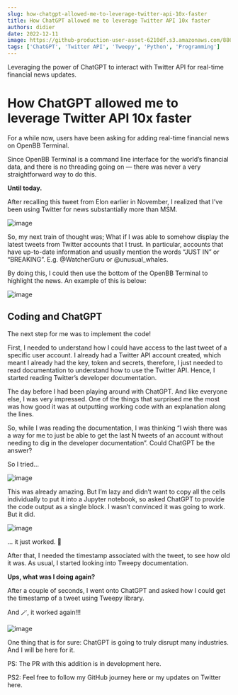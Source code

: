 ```yaml
---
slug: how-chatgpt-allowed-me-to-leverage-twitter-api-10x-faster
title: How ChatGPT allowed me to leverage Twitter API 10x faster
authors: didier
date: 2022-12-11
image: https://github-production-user-asset-6210df.s3.amazonaws.com/88618738/280552939-af9954fe-c1ff-4fc7-802a-a81c82adb86d.png
tags: ['ChatGPT', 'Twitter API', 'Tweepy', 'Python', 'Programming']
---
```


Leveraging the power of ChatGPT to interact with Twitter API for real-time financial news updates.

<!-- truncate -->

# How ChatGPT allowed me to leverage Twitter API 10x faster

For a while now, users have been asking for adding real-time financial news on OpenBB Terminal.

Since OpenBB Terminal is a command line interface for the world’s financial data, and there is no threading going on — there was never a very straightforward way to do this.

**Until today.**

After recalling this tweet from Elon earlier in November, I realized that I’ve been using Twitter for news substantially more than MSM.

![image](https://github.com/Meg1211/my-website/assets/88618738/d7c7a808-90d6-4cea-8128-8edc95262664)

So, my next train of thought was; What if I was able to somehow display the latest tweets from Twitter accounts that I trust. In particular, accounts that have up-to-date information and usually mention the words “JUST IN” or “BREAKING”. E.g. @WatcherGuru or @unusual_whales.

By doing this, I could then use the bottom of the OpenBB Terminal to highlight the news. An example of this is below:

![image](https://github.com/Meg1211/my-website/assets/88618738/5335cbf9-eebe-44e4-8944-7284e8797abe)

## Coding and ChatGPT

The next step for me was to implement the code!

First, I needed to understand how I could have access to the last tweet of a specific user account. I already had a Twitter API account created, which meant I already had the key, token and secrets, therefore, I just needed to read documentation to understand how to use the Twitter API. Hence, I started reading Twitter’s developer documentation.

The day before I had been playing around with ChatGPT. And like everyone else, I was very impressed. One of the things that surprised me the most was how good it was at outputting working code with an explanation along the lines.

So, while I was reading the documentation, I was thinking “I wish there was a way for me to just be able to get the last N tweets of an account without needing to dig in the developer documentation”. Could ChatGPT be the answer?

So I tried…

![image](https://github.com/Meg1211/my-website/assets/88618738/dd94a0f4-20a1-4bb5-92dc-fa598fb095ac)

This was already amazing. But I’m lazy and didn’t want to copy all the cells individually to put it into a Jupyter notebook, so asked ChatGPT to provide the code output as a single block. I wasn’t convinced it was going to work. But it did.

![image](https://github.com/Meg1211/my-website/assets/88618738/4294d79a-fdaf-4593-8621-686db0dc13af)

… it just worked. 🤯

After that, I needed the timestamp associated with the tweet, to see how old it was. As usual, I started looking into Tweepy documentation.

**Ups, what was I doing again?**

After a couple of seconds, I went onto ChatGPT and asked how I could get the timestamp of a tweet using Tweepy library.

And 🪄, it worked again!!!

![image](https://github.com/Meg1211/my-website/assets/88618738/af9954fe-c1ff-4fc7-802a-a81c82adb86d)

One thing that is for sure: ChatGPT is going to truly disrupt many industries. And I will be here for it.

PS: The PR with this addition is in development here.

PS2: Feel free to follow my GitHub journey here or my updates on Twitter here.
